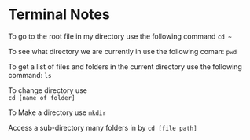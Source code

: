 # Terminal Notes

To go to the root file in my directory use the following command 
`cd ~`

To see what directory we are currently in use the following coman: 
`pwd`

To get a list of files and folders in the current directory use the following command:
`ls`

To change directory use         
`cd [name of folder]`

To Make a directory use
`mkdir`

Access a sub-directory many folders in by `cd [file path]`